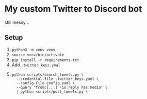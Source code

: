 # My custom Twitter to Discord bot

still messy...

## Setup

1. `python3 -m venv venv`
1. `source venv/bin/activate`
1. `pip install -r requirements.txt`
1. Add `.twitter_keys.ymal`
1. ```
   python scripts/search_tweets.py \
     --credential-file .twitter_keys.yaml \
     --config-file config.yaml \
     --query "from:[...] -is:reply has:media" \
     | python scripts/post_tweets.py \
   ```
